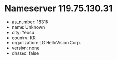 # Nameserver 119.75.130.31

* as_number: 18318
* name: Unknown
* city: Yeosu
* country: KR
* organization: LG HelloVision Corp.
* version: none
* dnssec: false
